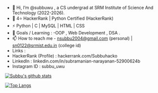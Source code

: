 - 👋 Hi, I’m @subbuwu , a CS undergrad at SRM Institute of Science And Technology (2022-2026).
- 💞️ 4⭐ HackerRank | Python Certified (HackerRank)
- ⚡ Python | C | MySQL | HTML | CSS 
- 🌱 Goals / Learning : -OOP , Web Development , DSA .
- 📫 How to reach me - nsubbu2004@gmail.com (personal) | sn0122@srmist.edu.in (college id)
- Links :
- HackerRank (Profile) : hackerrank.com/Subbuhacko
- LinkedIn  : linkedin.com/in/subramanian-narayanan-52900624b
- Instagram ID : subbu_uwu

[![Subbu's github stats](https://github-readme-stats.vercel.app/api?username=subbuwu&count_private=true&show_icons=true&theme=onedark&hide_rank=false)](https://github.com/subbuwu/github-readme-stats)

[![Top Langs](https://github-readme-stats.vercel.app/api/top-langs/?username=subbuwu)](https://github.com/subbuwu/github-readme-stats)
<!---
subbuwu/subbuwu is a ✨ special ✨ repository because its `README.md` (this file) appears on your GitHub profile.
You can click the Preview link to take a look at your changes.
--->
